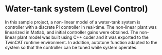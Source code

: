 # Water-tank system (Level Control)

In this sample project, a non-linear model of a water-tank system is controller with a discrete PI controller in real-time. The non-linear plant was linearized in Matlab, and initial controller gains were obtained. The non-linear plant model was built using C++ coder and it was exported to the TwinCAT runtime environment. In addition, autotune function adapted to the system so that the controller can be tuned while system operates.